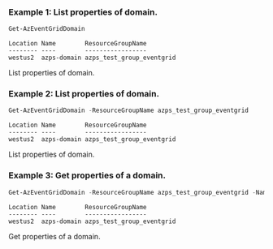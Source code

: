 ### Example 1: List properties of domain.
```powershell
Get-AzEventGridDomain
```

```output
Location Name        ResourceGroupName
-------- ----        -----------------
westus2  azps-domain azps_test_group_eventgrid
```

List properties of domain.

### Example 2: List properties of domain.
```powershell
Get-AzEventGridDomain -ResourceGroupName azps_test_group_eventgrid
```

```output
Location Name        ResourceGroupName
-------- ----        -----------------
westus2  azps-domain azps_test_group_eventgrid
```

List properties of domain.

### Example 3: Get properties of a domain.
```powershell
Get-AzEventGridDomain -ResourceGroupName azps_test_group_eventgrid -Name azps-domain
```

```output
Location Name        ResourceGroupName
-------- ----        -----------------
westus2  azps-domain azps_test_group_eventgrid
```

Get properties of a domain.